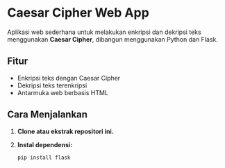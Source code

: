 # Caesar Cipher Web App

Aplikasi web sederhana untuk melakukan enkripsi dan dekripsi teks menggunakan **Caesar Cipher**, dibangun menggunakan Python dan Flask.

## Fitur

- Enkripsi teks dengan Caesar Cipher
- Dekripsi teks terenkripsi
- Antarmuka web berbasis HTML

## Cara Menjalankan

1. **Clone atau ekstrak repositori ini.**
2. **Instal dependensi:**

   ```bash
   pip install flask
